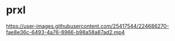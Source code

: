 # prxl


https://user-images.githubusercontent.com/25417544/224686270-fae8e36c-6493-4a76-8966-b98a58a87ad2.mp4
